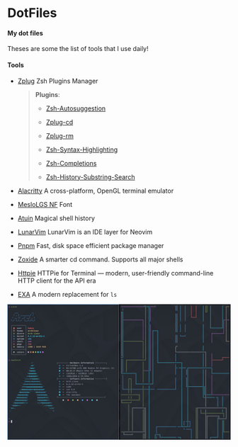 # DotFiles

#### My dot files

Theses are some the list of tools that I use daily! 

#### Tools

- [Zplug](https://github.com/zplug/zplug) Zsh Plugins Manager

	> **Plugins**:
	> 
	> - [Zsh-Autosuggestion](https://github.com/zsh-users/zsh-autosuggestions)
	> 
	> - [Zplug-cd](https://github.com/b4b4r07/zplug-cd)
	> 
	> - [Zplug-rm](https://github.com/b4b4r07/zplug-rm)
	> 
	> - [Zsh-Syntax-Highlighting](https://github.com/zsh-users/zsh-syntax-highlighting)
	> 
	> - [Zsh-Completions](https://github.com/zsh-users/zsh-completions)
	> 
	> - [Zsh-History-Substring-Search](https://github.com/zsh-users/zsh-history-substring-search)

- [Alacritty](https://github.com/alacritty/alacritty) A cross-platform, OpenGL terminal emulator

- [MesloLGS NF](https://github.com/romkatv/powerlevel10k#fonts) Font

- [Atuin](https://github.com/ellie/atuin) Magical shell history

- [LunarVim](https://github.com/LunarVim/LunarVim) LunarVim is an IDE layer for Neovim

- [Pnpm](https://pnpm.io/) Fast, disk space efficient package manager

- [Zoxide](https://github.com/ajeetdsouza/zoxide) A smarter cd command. Supports all major shells

- [Httpie](https://github.com/httpie/httpie) HTTPie for Terminal — modern, user-friendly command-line HTTP client for the API era

- [EXA](https://github.com/ogham/exa) A modern replacement for `ls`

![Screen Shot](./screenshot.png)
